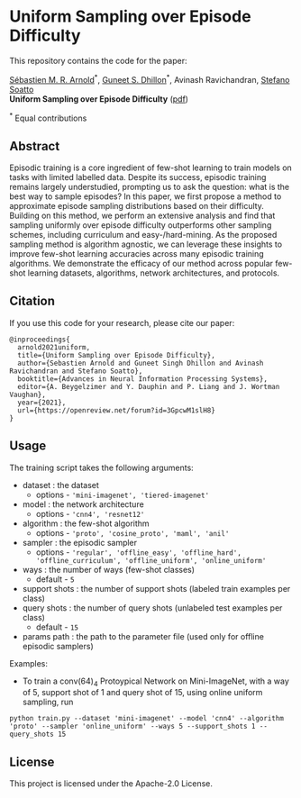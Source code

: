 # Uniform Sampling over Episode Difficulty

This repository contains the code for the paper:

[Sébastien M. R. Arnold](http://seba1511.net/)<sup>\*</sup>, [Guneet S. Dhillon](https://guneet-dhillon.github.io/)<sup>\*</sup>, Avinash Ravichandran, [Stefano Soatto](http://web.cs.ucla.edu/~soatto/)  
**Uniform Sampling over Episode Difficulty** ([pdf](https://arxiv.org/pdf/2108.01662.pdf))

<sup>\*</sup> Equal contributions

## Abstract

Episodic training is a core ingredient of few-shot learning to train models on tasks with limited labelled data. Despite its success, episodic training remains largely understudied, prompting us to ask the question: what is the best way to sample episodes? In this paper, we first propose a method to approximate episode sampling distributions based on their difficulty. Building on this method, we perform an extensive analysis and find that sampling uniformly over episode difficulty outperforms other sampling schemes, including curriculum and easy-/hard-mining. As the proposed sampling method is algorithm agnostic, we can leverage these insights to improve few-shot learning accuracies across many episodic training algorithms. We demonstrate the efficacy of our method across popular few-shot learning datasets, algorithms, network architectures, and protocols.

## Citation

If you use this code for your research, please cite our paper:
```
@inproceedings{
  arnold2021uniform,
  title={Uniform Sampling over Episode Difficulty},
  author={Sebastien Arnold and Guneet Singh Dhillon and Avinash Ravichandran and Stefano Soatto},
  booktitle={Advances in Neural Information Processing Systems},
  editor={A. Beygelzimer and Y. Dauphin and P. Liang and J. Wortman Vaughan},
  year={2021},
  url={https://openreview.net/forum?id=3GpcwM1slH8}
}
```

## Usage

The training script takes the following arguments:
- dataset           : the dataset
  - options     - ```'mini-imagenet', 'tiered-imagenet'```
- model             : the network architecture
  - options     - ```'cnn4', 'resnet12'```
- algorithm         : the few-shot algorithm
  - options     - ```'proto', 'cosine_proto', 'maml', 'anil'```
- sampler           : the episodic sampler
  - options     - ```'regular', 'offline_easy', 'offline_hard', 'offline_curriculum', 'offline_uniform', 'online_uniform'```
- ways              : the number of ways (few-shot classes)
  - default     - ```5```
- support shots     : the number of support shots (labeled train examples per class)
- query shots       : the number of query shots (unlabeled test examples per class)
  - default     - ```15```
- params path       : the path to the parameter file (used only for offline episodic samplers)

Examples:
- To train a conv(64)<sub>4</sub> Protoypical Network on Mini-ImageNet, with a way of 5, support shot of 1 and query shot of 15, using online uniform sampling, run
```
python train.py --dataset 'mini-imagenet' --model 'cnn4' --algorithm 'proto' --sampler 'online_uniform' --ways 5 --support_shots 1 --query_shots 15
```

## License

This project is licensed under the Apache-2.0 License.

